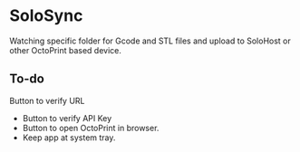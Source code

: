 # SoloSync
Watching specific folder for Gcode and STL files and upload to SoloHost or other OctoPrint based device. 

## To-do
  Button to verify URL
- Button to verify API Key
- Button to open OctoPrint in browser. 
- Keep app at system tray.